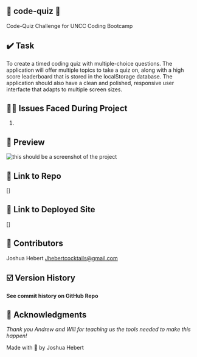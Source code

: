 ## 🧪 code-quiz 🧪
Code-Quiz Challenge for UNCC Coding Bootcamp
## ✔️ Task

To create a timed coding quiz with multiple-choice questions. The application will offer multiple topics to take a quiz on, 
along with a high score leaderboard that is stored in the localStorage database. The application should also have a clean and polished, 
responsive user interfacte that adapts to multiple screen sizes.

## 🔗‍💥 Issues Faced During Project
1.  

## 🔎 Preview
<img src= ".\assets\images\" 
    alt= "this should be a screenshot of the project"/>


## 🔗 Link to Repo
[]

## 🔗 Link to Deployed Site
[]

## 🫶 Contributors
Joshua Hebert
Jhebertcocktails@gmail.com

## ☑️ Version History
**See commit history on GitHub Repo**

## 🙏 Acknowledgments
*Thank you Andrew and Will for teaching us the tools needed to make this happen!*

Made with 🖤 by Joshua Hebert      